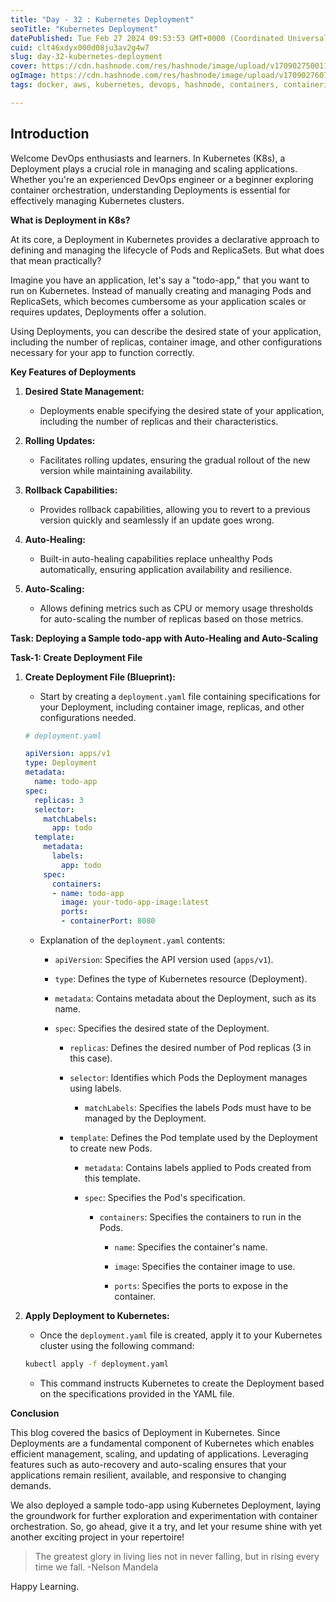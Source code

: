 ```yaml
---
title: "Day - 32 : Kubernetes Deployment"
seoTitle: "Kubernetes Deployment"
datePublished: Tue Feb 27 2024 09:53:53 GMT+0000 (Coordinated Universal Time)
cuid: clt46xdyx000d08ju3av2g4w7
slug: day-32-kubernetes-deployment
cover: https://cdn.hashnode.com/res/hashnode/image/upload/v1709027500119/ea8fbd11-21a7-4fa5-91da-f8390fdd7244.png
ogImage: https://cdn.hashnode.com/res/hashnode/image/upload/v1709027607082/f276fd71-f4b7-4ca5-b658-720203e3279b.png
tags: docker, aws, kubernetes, devops, hashnode, containers, containerization, technical-writing-1, devops-articles, devops-journey, 90daysofdevops, container-orchestration, trainwithshubham, 90daysofdevops-chanllenge, devopscommunity

---
```


## Introduction

Welcome DevOps enthusiasts and learners. In Kubernetes (K8s), a Deployment plays a crucial role in managing and scaling applications. Whether you're an experienced DevOps engineer or a beginner exploring container orchestration, understanding Deployments is essential for effectively managing Kubernetes clusters.

**What is Deployment in K8s?**

At its core, a Deployment in Kubernetes provides a declarative approach to defining and managing the lifecycle of Pods and ReplicaSets. But what does that mean practically?

Imagine you have an application, let's say a "todo-app," that you want to run on Kubernetes. Instead of manually creating and managing Pods and ReplicaSets, which becomes cumbersome as your application scales or requires updates, Deployments offer a solution.

Using Deployments, you can describe the desired state of your application, including the number of replicas, container image, and other configurations necessary for your app to function correctly.

**Key Features of Deployments**

1. **Desired State Management:**
    
    * Deployments enable specifying the desired state of your application, including the number of replicas and their characteristics.
        
2. **Rolling Updates:**
    
    * Facilitates rolling updates, ensuring the gradual rollout of the new version while maintaining availability.
        
3. **Rollback Capabilities:**
    
    * Provides rollback capabilities, allowing you to revert to a previous version quickly and seamlessly if an update goes wrong.
        
4. **Auto-Healing:**
    
    * Built-in auto-healing capabilities replace unhealthy Pods automatically, ensuring application availability and resilience.
        
5. **Auto-Scaling:**
    
    * Allows defining metrics such as CPU or memory usage thresholds for auto-scaling the number of replicas based on those metrics.
        

**Task: Deploying a Sample todo-app with Auto-Healing and Auto-Scaling**

**Task-1: Create Deployment File**

1. **Create Deployment File (Blueprint):**
    
    * Start by creating a `deployment.yaml` file containing specifications for your Deployment, including container image, replicas, and other configurations needed.
        
    
    ```yaml
    # deployment.yaml
    
    apiVersion: apps/v1
    type: Deployment
    metadata:
      name: todo-app
    spec:
      replicas: 3
      selector:
        matchLabels:
          app: todo
      template:
        metadata:
          labels:
            app: todo
        spec:
          containers:
          - name: todo-app
            image: your-todo-app-image:latest
            ports:
            - containerPort: 8080
    ```
    
    * Explanation of the `deployment.yaml` contents:
        
        * `apiVersion`: Specifies the API version used (`apps/v1`).
            
        * `type`: Defines the type of Kubernetes resource (Deployment).
            
        * `metadata`: Contains metadata about the Deployment, such as its name.
            
        * `spec`: Specifies the desired state of the Deployment.
            
            * `replicas`: Defines the desired number of Pod replicas (3 in this case).
                
            * `selector`: Identifies which Pods the Deployment manages using labels.
                
                * `matchLabels`: Specifies the labels Pods must have to be managed by the Deployment.
                    
            * `template`: Defines the Pod template used by the Deployment to create new Pods.
                
                * `metadata`: Contains labels applied to Pods created from this template.
                    
                * `spec`: Specifies the Pod's specification.
                    
                    * `containers`: Specifies the containers to run in the Pods.
                        
                        * `name`: Specifies the container's name.
                            
                        * `image`: Specifies the container image to use.
                            
                        * `ports`: Specifies the ports to expose in the container.
                            
2. **Apply Deployment to Kubernetes:**
    
    * Once the `deployment.yaml` file is created, apply it to your Kubernetes cluster using the following command:
        
    
    ```bash
    kubectl apply -f deployment.yaml
    ```
    
    * This command instructs Kubernetes to create the Deployment based on the specifications provided in the YAML file.
        

**Conclusion**

This blog covered the basics of Deployment in Kubernetes. Since Deployments are a fundamental component of Kubernetes which enables efficient management, scaling, and updating of applications. Leveraging features such as auto-recovery and auto-scaling ensures that your applications remain resilient, available, and responsive to changing demands.

We also deployed a sample todo-app using Kubernetes Deployment, laying the groundwork for further exploration and experimentation with container orchestration. So, go ahead, give it a try, and let your resume shine with yet another exciting project in your repertoire!

> The greatest glory in living lies not in never falling, but in rising every time we fall. -Nelson Mandela

Happy Learning.
